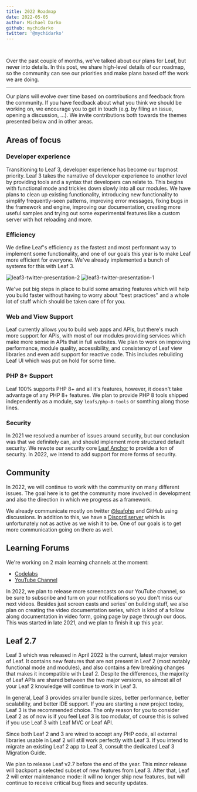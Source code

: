 ```yaml
---
title: 2022 Roadmap
date: 2022-05-05
author: Michael Darko
github: mychidarko
twitter: '@mychidarko'
---
```


<img src="https://user-images.githubusercontent.com/26604242/166827277-ced6c437-5b9b-47be-84b1-3516547da08a.jpg" style="border-radius: 8px; margin-bottom: 15px;" alt="" />

Over the past couple of months, we've talked about our plans for Leaf, but never into details. In this post, we share high-level details of our roadmap, so the community can see our priorities and make plans based off the work we are doing.

---

Our plans will evolve over time based on contributions and feedback from the community. If you have feedback about what you think we should be working on, we encourage you to get in touch (e.g. by filing an issue, opening a discussion, ...). We invite contributions both towards the themes presented below and in other areas.

## Areas of focus

### Developer experience

Transitioning to Leaf 3, developer experience has become our topmost priority. Leaf 3 takes the narrative of developer experience to another level by providing tools and a syntax that developers can relate to. This begins with functional mode and trickles down slowly into all our modules. We have plans to clean up existing functionality, introducing new functionality to simplify frequently-seen patterns, improving error messages, fixing bugs in the framework and engine, improving our documentation, creating more useful samples and trying out some experimental features like a custom server with hot reloading and more.

### Efficiency

We define Leaf's efficiency as the fastest and most performant way to implement some functionality, and one of our goals this year is to make Leaf more efficient for everyone. We've already implemented a bunch of systems for this with Leaf 3.

![leaf3-twitter-presentation-2](https://user-images.githubusercontent.com/26604242/166832847-3cf642ca-7e04-4c25-8625-628569a470ad.jpg)
![leaf3-twitter-presentation-1](https://user-images.githubusercontent.com/26604242/166832883-c2c429a5-990c-49d1-8637-3b1d3777ea29.jpg)

We've put big steps in place to build some amazing features which will help you build faster without having to worry about "best practices" and a whole lot of stuff which should be taken care of for you.

### Web and View Support

Leaf currently allows you to build web apps and APIs, but there's much more support for APIs, with most of our modules providing services which make more sense in APIs that in full websites. We plan to work on improving performance, module quality, accessibility, and consistency of Leaf view libraries and even add support for reactive code. This includes rebuilding Leaf UI which was put on hold for some time.

### PHP 8+ Support

Leaf 100% supports PHP 8+ and all it's features, however, it doesn't take advantage of any PHP 8+ features. We plan to provide PHP 8 tools shipped independently as a module, say `leafs/php-8-tools` or somthing along those lines.

### Security

In 2021 we resolved a number of issues around security, but our conclusion was that we definitely can, and should implement more structured default security. We rewote our security core [Leaf Anchor](https://leafphp.dev/modules/anchor/) to provide a ton of security. In 2022, we intend to add support for more forms of security.

## Community

In 2022, we will continue to work with the community on many different issues. The goal here is to get the community more involved in development and also the direction in which we progress as a framework.

We already communicate mostly on twitter [@leafphp](https://twitter.com/leafphp) and GitHub using discussions. In addition to this, we have a [Discord server](https://discord.gg/Pkrm9NJPE3) which is unfortunately not as active as we wish it to be. One of our goals is to get more communication going on there as well.

## Learning Forums

We're working on 2 main learning channels at the moment:

- [Codelabs](https://codelabs.leafphp.dev)
- [YouTube Channel](https://www.youtube.com/channel/UCllE-GsYy10RkxBUK0HIffw)

In 2022, we plan to release more screencasts on our YouTube channel, so be sure to subscribe and turn on your notifications so you don't miss our next videos. Besides just screen casts and series' on building stuff, we also plan on creating the video documentation series, which is kind of a follow along documentation in video form, going page by page through our docs. This was started in late 2021, and we plan to finish it up this year.

## Leaf 2.7

Leaf 3 which was released in April 2022 is the current, latest major version of Leaf. It contains new features that are not present in Leaf 2 (most notably functional mode and modules), and also contains a few breaking changes that makes it incompatible with Leaf 2. Despite the differences, the majority of Leaf APIs are shared between the two major versions, so almost all of your Leaf 2 knowledge will continue to work in Leaf 3.

In general, Leaf 3 provides smaller bundle sizes, better performance, better scalability, and better IDE support. If you are starting a new project today, Leaf 3 is the recommended choice. The only reason for you to consider Leaf 2 as of now is if you feel Leaf 3 is too modular, of course this is solved if you use Leaf 3 with Leaf MVC or Leaf API.

Since both Leaf 2 and 3 are wired to accept any PHP code, all external libraries usable in Leaf 2 will still work perfectly with Leaf 3. If you intend to migrate an existing Leaf 2 app to Leaf 3, consult the dedicated Leaf 3 Migration Guide.

We plan to release Leaf v2.7 before the end of the year. This minor release will backport a selected subset of new features from Leaf 3. After that, Leaf 2 will enter maintenance mode: it will no longer ship new features, but will continue to receive critical bug fixes and security updates.
